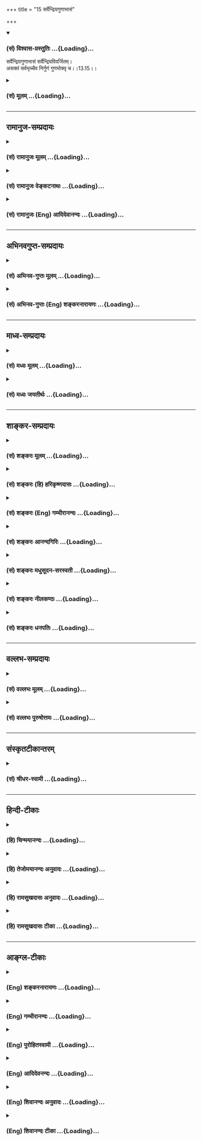 +++
title = "15 सर्वेन्द्रियगुणाभासं"

+++
<div class="js_include" newlevelforh1="3" title="(सं) विश्वास-प्रस्तुतिः" unfilled url="/purANam/mahAbhAratam/06-bhIShma-parva/02-bhagavad-gItA-parva/saMskRtam/vishvAsa-prastutiH/13_xetra-xetrajna-yogaH/15_sarvendriyaguNAbh.md">
<details open><summary><h3>(सं) विश्वास-प्रस्तुतिः ...{Loading}...</h3></summary>

सर्वेन्द्रियगुणाभासं सर्वेन्द्रियविवर्जितम्।  
असक्तं सर्वभृच्चैव निर्गुणं गुणभोक्तृ च।।13.15।।
</details>
</div>
<div class="js_include collapsed" newlevelforh1="3" title="(सं) मूलम्" unfilled url="/purANam/mahAbhAratam/06-bhIShma-parva/02-bhagavad-gItA-parva/saMskRtam/mUlam/13_xetra-xetrajna-yogaH/15_sarvendriyaguNAbh.md">
<details><summary><h3>(सं) मूलम् ...{Loading}...</h3></summary>

सर्वेन्द्रियगुणाभासं सर्वेन्द्रियविवर्जितम्।  
असक्तं सर्वभृच्चैव निर्गुणं गुणभोक्तृ च।।13.15।।
</details>
</div>


_________________
## रामानुज-सम्प्रदायः
<div class="js_include collapsed" newlevelforh1="3" title="(सं) रामानुजः मूलम्" unfilled url="/purANam/mahAbhAratam/06-bhIShma-parva/02-bhagavad-gItA-parva/saMskRtam/rAmAnujaH/mUlam/13_xetra-xetrajna-yogaH/15_sarvendriyaguNAbh.md">
<details><summary><h3>(सं) रामानुजः मूलम् ...{Loading}...</h3></summary>

।।13.15।। पृथिव्यादीनि भूतानि परित्यज्य अशरीरो **बहिः** वर्तते तेषाम्
**अन्तः** च वर्तते। जक्षन् क्रीडन् रममाणः स्त्रीभिर्वा यानैर्वा (छा0 उ₀
8।12।3) इत्यादिश्रुतिसिद्धस्वच्छन्दवृत्तिषु; **अचरं चरम् एव च** --
स्वभावतः अचरं चरं च देहित्वे। **सूक्ष्मत्वात् तद् अविज्ञेयम्;** एवं
सर्वशक्तियुक्तं सर्वज्ञं तद् आत्मतत्त्वम् अस्मिन् क्षेत्रे वर्तमानम् अपि
अतिसूक्ष्मत्वाद् देहात् पृथक्त्वेन संसारिभिः अविज्ञेयम्।**दूरस्थं च
अन्तिके च तत्;** अमानित्वाद्युक्तगुणरहितानां विपरीतगुणानां पुंसां
स्वदेहे वर्तमानम् अपि अतिदूरस्थम्; तथा अमानित्वादिगुणोपेतानां तद् एव
अन्तिके च वर्तते।

</details>
</div>
<div class="js_include collapsed" newlevelforh1="3" title="(सं) रामानुजः वेङ्कटनाथः" unfilled url="/purANam/mahAbhAratam/06-bhIShma-parva/02-bhagavad-gItA-parva/saMskRtam/rAmAnujaH/venkaTanAthaH/13_xetra-xetrajna-yogaH/15_sarvendriyaguNAbh.md">
<details><summary><h3>(सं) रामानुजः वेङ्कटनाथः ...{Loading}...</h3></summary>

  
  
।।13.15।। नन्विन्द्रियाण्येव करणभूतानि; न पुनरिन्द्रियगुणा इत्यत्राह --
इन्द्रियगुणा इन्द्रियवृत्तय इति। स्वयम्प्रकाशस्यात्मस्वरूपस्य
कथमिन्द्रियवृत्तिभिराभासः विषयाभासविवक्षायामपि परिशुद्धस्वरूपप्रसङ्गे
कथमैन्द्रियिकज्ञानोक्तिः -- इत्यत्राह -- इन्द्रियवृत्तिभिरपीति।
स्वरूपमिन्द्रियगुणैराभासत इत्यादिपरोक्तव्युदासायाह -- इन्द्रियगुणैराभासो
यस्येति। योग्यत्वं शुद्धावस्थायामप्यस्तीति भावः।
एतेनसर्वेन्द्रियव्यापारैर्व्यापृतमिव; ज्ञेयम् इतिशङ्करस्योद्ग्रन्थकल्पना
निरस्ता। कदाचिदिन्द्रियवतः कथं सर्वेन्द्रियविवर्जितत्वं इत्यत्राह --
स्वभावत इति। सर्वेन्द्रियनिषेधे तदधीनज्ञानाभावात्परोक्तं
पाषाणकल्पत्वप्रसङ्गं प्रागुक्तेन परिहरति -- विनैवेति। मुक्तस्यापि
जगदाधारत्वाभावात् पर्यायेण सर्वजातीयदेहभृत्त्वाभावाच्च तच्छक्तिरत्रापि
विवक्षिता। स्वतः सङ्गराहित्यं चअसक्तम् इत्युच्यत इत्याहस्वभावतो
देवादीति। सामर्थ्यं परिशुद्धावस्थाभाविना कार्येण दर्शयति -- स एकधेति।
आत्मस्वरूपस्य भिदुरत्वाभावाज्जक्षणादिश्रुतिवशाच्च विग्रहद्वारैव हि
त्रिधा भवनादिकथनमिति भावः। एतेनसर्वभृत्त्वं सर्वाध्यासाधिष्ठानत्वम् इति
वदन् प्रत्युक्तः। निर्गुणम् इत्यत्र न सत्त्वादिगुणसमवायित्वं
प्रतिषिध्यते; तस्याशुद्धावस्थायामपि प्रसङ्गाभावात्;गुणभोक्तृ च
इत्येतत्प्रतिपक्षरूपत्वाभावाच्च अतोऽत्र कर्मोपाधिकस्य प्राकृतगुणभोगस्य
प्रतिक्षेपः क्रियत इति न निर्विशेषवादावकाश इत्यभिप्रायेणाह -- स्वभावतः
सत्त्वादिगुणरहितमिति। स्वभावत इत्यनेन
गुणभोक्तृत्वविरोधपरिहारः। भोगसमर्थमित्यत्रापि पूर्ववदभिप्रायः। औपाधिकं
गुणभोक्तृत्वं; स्वभावतस्तदभावः; तत्सामर्थ्यमात्रं तु नित्यमित्यविरोधः।  
  

</details>
</div>
<div class="js_include collapsed" newlevelforh1="3" title="(सं) रामानुजः (Eng) आदिदेवानन्दः" unfilled url="/purANam/mahAbhAratam/06-bhIShma-parva/02-bhagavad-gItA-parva/saMskRtam/rAmAnujaH/english/AdidevAnandaH/13_xetra-xetrajna-yogaH/15_sarvendriyaguNAbh.md">
<details><summary><h3>(सं) रामानुजः (Eng) आदिदेवानन्दः ...{Loading}...</h3></summary>

13.15 Sarvendriya-gunabhasam i.e., shining by the functions of the
senses - means that which is shedding light on the functions of all the
senses. The 'Gunas' of the senses means the activities of the senses.
The meaning is that the self is capable of knowing the objects with the
functioning of the senses. 'Yet devoid of the senses' i.e., It is
capable by Itself, of knowing everything. Such is the meaning. It is
'detached', namely, It is free, by nature, from attachment to the bodies
of gods etc. 'Yet supporting all,' yet capable of supporting all bodies,
such as of gods etc., as declared in the Sruti. 'It is one, is threefold
৷৷.' (Cha. U., 7.26.2). It is devoid of Gunas, i.e., by nature It is
devoid of Sattva etc., and yet It is the experiencer of the Gunas' - It
has the capability to experience Sattva etc.

</details>
</div>


_________________
## अभिनवगुप्त-सम्प्रदायः
<div class="js_include collapsed" newlevelforh1="3" title="(सं) अभिनव-गुप्तः मूलम्" unfilled url="/purANam/mahAbhAratam/06-bhIShma-parva/02-bhagavad-gItA-parva/saMskRtam/abhinava-guptaH/mUlam/13_xetra-xetrajna-yogaH/15_sarvendriyaguNAbh.md">
<details><summary><h3>(सं) अभिनव-गुप्तः मूलम् ...{Loading}...</h3></summary>

।।13.13 -- 13.18।। एतेन ज्ञानेन यत् ज्ञेयं तदुच्यते -- ज्ञेयमित्यादि
विष्ठितमित्यन्तम्। अनादिमत् परं ब्रह्म इत्यादिभिर्विशेषणैः
ब्रह्मस्वरूपाक्षेपानुग्राहकं,+++(S -- स्वरूपापेक्षानु -- )+++
सर्वप्रवादाभिहितविज्ञानापृथग्भावं कथयति +++(S;;N
सर्वप्रवादान्तराभिहितपृथग्भावकमुच्यते)+++। एतानि च विशेषणानि पूर्वमेव
व्याख्यातानि इति किं निष्फलया,पुनरुक्त्या।

</details>
</div>
<div class="js_include collapsed" newlevelforh1="3" title="(सं) अभिनव-गुप्तः (Eng) शङ्करनारायणः" unfilled url="/purANam/mahAbhAratam/06-bhIShma-parva/02-bhagavad-gItA-parva/saMskRtam/abhinava-guptaH/english/shankaranArAyaNaH/13_xetra-xetrajna-yogaH/15_sarvendriyaguNAbh.md">
<details><summary><h3>(सं) अभिनव-गुप्तः (Eng) शङ्करनारायणः ...{Loading}...</h3></summary>

13.15 See Comment under 13.18

</details>
</div>


_________________
## माध्व-सम्प्रदायः
<div class="js_include collapsed" newlevelforh1="3" title="(सं) मध्वः मूलम्" unfilled url="/purANam/mahAbhAratam/06-bhIShma-parva/02-bhagavad-gItA-parva/saMskRtam/madhvaH/mUlam/13_xetra-xetrajna-yogaH/15_sarvendriyaguNAbh.md">
<details><summary><h3>(सं) मध्वः मूलम् ...{Loading}...</h3></summary>

।।13.15।। सर्वेन्द्रियाणि गुणांश्चाभासयतीति सर्वेन्द्रियगुणाभासम्।
इन्द्रियवर्जितत्वाद्यर्थ उक्तः पुरस्तात्।

</details>
</div>
<div class="js_include collapsed" newlevelforh1="3" title="(सं) मध्वः जयतीर्थः" unfilled url="/purANam/mahAbhAratam/06-bhIShma-parva/02-bhagavad-gItA-parva/saMskRtam/madhvaH/jayatIrthaH/13_xetra-xetrajna-yogaH/15_sarvendriyaguNAbh.md">
<details><summary><h3>(सं) मध्वः जयतीर्थः ...{Loading}...</h3></summary>

।।13.15।। अहं परा शक्तिर्यस्येति व्याख्यानेऽर्थासम्भवं कश्चिदन्यथा प्राह
-- ब्रह्मणः सर्वविशेषप्रतिषेधेनैवात्र तदविजिज्ञापयिषितत्वात्।
शक्तिमत्त्वप्रतिपादनं विरुद्धम् इति। तदसत्; अत्र विशेषवत्त्वस्य
दर्शनादिति भावेनाह -- **सर्वे**ति। गुणांस्तद्विषयानाभासयति प्रत्याययति
प्रत्येतीति वा। भासतेः पचाद्यत्। एवंसर्वतःपाणिपादं तत् \[13।14\]सर्वभृत्
गुणभोक्तृ च इत्यादिकमप्युदाहार्यम्। कथं तर्हि सर्वेन्द्रियविवर्जितं
निर्गुणमचरमित्याद्युक्तमित्यत आह -- **इन्द्रिये**ति। आदिशब्दात्परं
शब्देत्यध्याहार्यम्। पुरस्तात् द्वितीये।

</details>
</div>


_________________
## शाङ्कर-सम्प्रदायः
<div class="js_include collapsed" newlevelforh1="3" title="(सं) शङ्करः मूलम्" unfilled url="/purANam/mahAbhAratam/06-bhIShma-parva/02-bhagavad-gItA-parva/saMskRtam/shankaraH/mUlam/13_xetra-xetrajna-yogaH/15_sarvendriyaguNAbh.md">
<details><summary><h3>(सं) शङ्करः मूलम् ...{Loading}...</h3></summary>

।।13.15।। -- **सर्वेन्द्रियगुणाभासं** सर्वाणि च तानि इन्द्रियाणि
श्रोत्रादीनि बुद्धीन्द्रियकर्मेन्द्रियाख्यानि; अन्तःकरणे च बुद्धिमनसी;
ज्ञेयोपाधित्वस्य तुल्यत्वात्; सर्वेन्द्रियग्रहणेन गृह्यन्ते। अपि च;
अन्तःकरणोपाधिद्वारेणैव श्रोत्रादीनामपि उपाधित्वम् इत्यतः
अन्तःकरणबहिष्करणोपाधिभूतैः सर्वेन्द्रियगुणैः
अध्यवसायसंकल्पश्रवणवचनादिभिः अवभासते इति सर्वेन्द्रियगुणाभासं
सर्वेन्द्रियव्यापारैः व्यापृतमिव तत् ज्ञेयम् इत्यर्थः ध्यायतीव लेलायतीव
(बृह0 उ₀ 4।3।7) इति श्रुतेः। कस्मात् पुनः कारणात् न व्यापृतमेवेति
गृह्यते इत्यतः आह -- सर्वेन्द्रियविवर्जितम्; सर्वकरणरहितमित्यर्थः। अतः न
करणव्यापारैः व्यापृतं तत् ज्ञेयम्। यस्तु अयं मन्त्रः -- अपाणिपादो जवनो
ग्रहीता पश्यत्यचक्षुः स श्रृणोत्यकर्णः (श्वे0 उ₀ 3।19) इत्यादिः; स
सर्वेन्द्रियोपाधिगुणानुगुण्यभजनशक्तिमत् तत् ज्ञेयम् इत्येवं
प्रदर्शनार्थः; न तु साक्षादेव जवनादिक्रियावत्त्वप्रदर्शनार्थः। अन्धो
मणिमविन्दत् (तै0 आ0 1।11) इत्यादिमन्त्रार्थवत् तस्य मन्त्रस्य अर्थः।
यस्मात् सर्वकरणवर्जितं ज्ञेयम्; तस्मात् **असक्तं** सर्वसंश्लेषवर्जितम्।
यद्यपि एवम्; तथापि **सर्वभृच्च एव।** सदास्पदं हि सर्वं सर्वत्र
सद्बुद्ध्यनुगमात्। न हि मृगतृष्णिकादयोऽपि निरास्पदाः भवन्ति। अतः
सर्वभृत् सर्वं बिभर्ति इति। स्यात् इदं च अन्यत् ज्ञेयस्य
सत्त्वाधिगमद्वारम् -- **निर्गुणं** सत्त्वरजस्तमांसि गुणाः तैः वर्जितं
तत् ज्ञेयम्; तथापि **गुणभोक्तृ च** गुणानां सत्त्वरजस्तमसां
शब्दादिद्वारेण सुखदुःखमोहाकारपरिणतानां भोक्तृ च उपलब्धृ च तत् ज्ञेयम्
इत्यर्थः।। किञ्च --,

</details>
</div>
<div class="js_include collapsed" newlevelforh1="3" title="(सं) शङ्करः (हि) हरिकृष्णदासः" unfilled url="/purANam/mahAbhAratam/06-bhIShma-parva/02-bhagavad-gItA-parva/saMskRtam/shankaraH/hindI/harikRShNadAsaH/13_xetra-xetrajna-yogaH/15_sarvendriyaguNAbh.md">
<details><summary><h3>(सं) शङ्करः (हि) हरिकृष्णदासः ...{Loading}...</h3></summary>

।।13.15।। उपाधिरूप हाथ; पैर आदि इन्द्रियोंके अध्यारोपसे किसीको ऐसी शङ्का
न हो कि ज्ञेय उन उपाधियोंवाला है; इस अभिप्रायसे यह श्लोक कहते हैं --, वह
ज्ञेय समस्त इन्द्रियोंके गुणोंसे अवभासित ( प्रतीत ) होनेवाला है। यहाँ
श्रोत्रादि ज्ञानेन्द्रियाँ; वाक् आदि कर्मेन्द्रियाँ तथा मन और बुद्धि ये
दोनों अन्तःकरण -- इन सबका सर्व इन्द्रियोंके नामसे ग्रहण है क्योंकि
अन्तःकरण भी ज्ञेयकी उपाधिके रूपमें अन्य इन्द्रियोंके समान ही है; बल्कि
श्रोत्रादिका भी उपाधित्व अन्तःकरणरूप उपाधिके द्वारा ही है। इसलिये यह
अभिप्राय है कि उपाधिरूप अन्तःकरण और बाह्यकरण; इन सभी इन्द्रियोंके गुण जो
निश्चय; संकल्प; श्रवण और भाषण आदि हैं; उनके द्वारा वह ज्ञेय प्रतिभासित
होता है अर्थात् उन इन्द्रियोंकी क्रियासे वह क्रियावान्सा दिखलायी देता
है। ध्यान करता हुआसा; चेष्टा करता हुआसा इस श्रुतिसे भी यही सिद्ध होता
है। तो फिर उस ज्ञेयको स्वयं क्रिया करनेवाला ही क्यों नहीं मान लिया जाता
इसपर कहते हैं -- वह ज्ञेय समस्त इन्द्रियोंसे रहित है अर्थात् सब करणोंसे
रहित है। इसलिये वह इन्द्रियोंके व्यापारसे ( वास्तवमें ) व्यापारवाला नहीं
होता। यह जो मन्त्र है कि वह ( ईश्वर ) बिना पैर और हाथके चलता और ग्रहण
करता है; बिना चक्षुके देखता और बिना कानोंके सुनता है सो इस अभिप्रायको
दिखानेके लिये है कि वह ज्ञेय समस्त इन्द्रियरूप उपाधियोंके गुणोंकी
अनुरूपता प्राप्त करनेमें समर्थ है; उसे साक्षात् गमनादि क्रियाओँसे युक्त
बतलानेके लिये यह मन्त्र नहीं है। अन्धेने मणि प्राप्त की इत्यादि
मन्त्रोंके अर्थकी भाँति उस मन्त्रका अर्थ है वह ज्ञेय समस्त इन्द्रियोंसे
रहित है; इसलिये संगरहित है अर्थात् सब प्रकारके सम्बन्धोंसे रहित है।
यद्यपि यह बात है तो भी वह ज्ञेय सबको धारण करनेवाला है। सत्बुद्धि सर्वत्र
व्याप्त है; अतः सत् ही,सबका अधिष्ठान है। मृगतृष्णिकादि मिथ्या पदार्थ भी
बिना अधिष्ठानके नहीं होते; इसलिये वह ज्ञेय सबका धारण करनेवाला है। उस
ज्ञेयकी सत्ताको बतलानेवाला यह दूसरा साधन भी है। वह ज्ञेय निर्गुण यानी
सत्त्व; रज और तम इन तीनों गुणोंसे अतीत है तो भी गुणोंका भोक्ता है
अर्थात् वह ज्ञेय सुखदुःख और मोहके रूपमें परिणत हुए तीनों गुणोंका
शब्दादिद्वारा भोग करनेवाला -- उन्हें उपलब्ध करनेवाला है।

</details>
</div>
<div class="js_include collapsed" newlevelforh1="3" title="(सं) शङ्करः (Eng) गम्भीरानन्दः" unfilled url="/purANam/mahAbhAratam/06-bhIShma-parva/02-bhagavad-gItA-parva/saMskRtam/shankaraH/english/gambhIrAnandaH/13_xetra-xetrajna-yogaH/15_sarvendriyaguNAbh.md">
<details><summary><h3>(सं) शङ्करः (Eng) गम्भीरानन्दः ...{Loading}...</h3></summary>

13.15 Sarvendriya-guna-abhasam, shining through the functions of all the
organs: By the use of the words all the organs are understood ears etc.,
known as the sense-organs and motor-organs, as also the internal
organs-the intellect and the mind, for they are eally the limiting
adjuncts of the Knowable. Besides, the organs of hearing etc. become the
limiting adjuncts from the very fact of the internal organ becoming so.
Hence, the Knowable gets expressed through determination, thinking,
hearing, speaking, etc. that are the functions of all the organs,
internal and external, which are the limiting adjuncts. In this way, It
is manifest through the functions of all the organs. The idea is that,
that Knowable appears to be as though active owing to the functions of
all the organs, as it is said in the Upanisadic text, 'It thinks, as it
were, and shakes, as it were' (Br. 4.3.7). For that reason, again, is It
not perceived as being actually active; In answer the Lord says: It is
sarva-indriya-varitam, devoid of all the organs, i.e. bereft of all the
instruments of action. Hence the Knowable is not active through the
functioning of the instruments of action. As for the Upanisadic verse,
'Without hands and feet He moves swiftly and grasps; without eyes He
sees, without ears He hears' (Sv. 3.19), etc.-that is meant for showing
that that Knowable has the power of adapting Itself to the functions of
all the organs which are Its limiting adjuncts; but it is not meant to
show that It really has such activity as moving fast etc. The meaning of
that verse is like that of the Vedic text, 'The blind one discoverd a
gem' (Tai, Ar. 1.11). \[This is an artha-veda (see note on p.530), which
is not to be taken literally but interpreted in accordance with the
context.\] Since the Knowable is devoid of all the instruments of
actions, therefore It is asaktam, unattached, devoid of all
associations. Although It is of this kind, yet it is ca eva, also
verily; the sarva-bhrt, supporter of all. Indeed, everything has
existence as its basis, because the idea of 'existence' is present
everywhere. Verily, even mirage etc. do not occur without some basis.
Therefore, It is sarva-bhrt, the supporter of all-It upholds everything.
There can be this other organs as well for the realization of the
existence of the Knowable: Nirgunam, without ality-the alities are
sattva, rajas and tamas; that Knowable is free from them; and yet It is
the guna-bhoktr, perceiver of alities; i.e., that Knowable is the
enjoyer and experiencer of the alities, sattva, rajas and tamas, which,
assuming the forms of sound etc., transform them-selves into happiness,
sorrow, delusion, etc. Further,

</details>
</div>
<div class="js_include collapsed" newlevelforh1="3" title="(सं) शङ्करः आनन्दगिरिः" unfilled url="/purANam/mahAbhAratam/06-bhIShma-parva/02-bhagavad-gItA-parva/saMskRtam/shankaraH/AnandagiriH/13_xetra-xetrajna-yogaH/15_sarvendriyaguNAbh.md">
<details><summary><h3>(सं) शङ्करः आनन्दगिरिः ...{Loading}...</h3></summary>

।।13.15।। इतोऽपि ज्ञेयं ब्रह्मास्तीत्याह -- **किञ्चेति।** बहिरिति
व्याख्येयमादाय व्याचष्टे -- **त्वगिति।** भूतेभ्यो
बहिर्बाह्यविषयाद्यात्मकमित्यर्थः। कथमनात्मन एवात्मत्वं कल्पनयेत्याह --
**आत्मत्वेनेति।** अन्तःशब्दार्थमाह -- **तथेति।** भूतानां
चराचराणामन्तर्मध्ये प्रत्यग्भूतमित्यर्थः। द्वितीयं पादमवतार्य व्याचष्टे
-- **बहिरित्यादिना।** यन्मध्ये भूतात्मकं नानाविधदेहात्मना भासमानं तदपि
ज्ञेयान्तर्भूतं तत्त्वं सदित्यर्थः। कथं चराचरात्मनो भूतजातस्य ज्ञेयत्वं
तत्राह -- **यथेति।** अधिष्ठाने रज्ज्वां
कल्पितसर्पादेरन्तर्भाववद्देहाभासस्यापि ज्ञेयान्तर्भावान्नासत्त्वं मध्ये
ज्ञेयस्य शङ्कितव्यमित्यर्थः। सर्वात्मकं चेज्ज्ञेयं सर्वैरिदमिति किमिति न
गृह्येतेति शङ्कते -- **यदीति।** इदमिति ग्राह्यत्वयोग्यत्वाभावान्नेत्याह
-- **उच्यत इति।** सर्ववस्त्वात्मना भासते तदयोग्यत्वं कथमित्याशङ्क्याह --
**सत्यमिति।** सूक्ष्मत्वेऽपि किं स्यादित्याशङ्क्याह -- **अत इति।**
सूक्ष्मत्वमतीन्द्रियत्वम् तस्याविज्ञेयत्वे
कुतस्तज्ज्ञानान्मुक्तिस्तत्राह -- **अविदुषामिति।** विशेषणफलमाह --
**विदुषां त्विति।** तेषामात्मत्वेन ज्ञातं चेत्कथं
दूरस्थत्वमित्याशङ्क्याह -- **अविज्ञाततयेति।** कथं तर्हि तस्य
प्रत्यक्त्वं तत्राह -- **अन्तिके चेति।**
विद्वदविद्वद्भेदापेक्षयादूरात्सुदूरे तदिहान्तिके च इति
श्रुतिस्तदर्थोऽत्र प्रसङ्गादनूदित इत्यर्थः।

</details>
</div>
<div class="js_include collapsed" newlevelforh1="3" title="(सं) शङ्करः मधुसूदन-सरस्वती" unfilled url="/purANam/mahAbhAratam/06-bhIShma-parva/02-bhagavad-gItA-parva/saMskRtam/shankaraH/madhusUdana-sarasvatI/13_xetra-xetrajna-yogaH/15_sarvendriyaguNAbh.md">
<details><summary><h3>(सं) शङ्करः मधुसूदन-सरस्वती ...{Loading}...</h3></summary>

।।13.15।। अध्यारोपापवादाभ्यां निष्प्रपञ्चं प्रपञ्च्यते इति न्यायमनुसृत्य
सर्वप्रपञ्चाध्यारोपेणानादिमत्परं ब्रह्मेति व्याख्यातम्। अधुना तदपवादेन न
सत्तन्नासदुच्यत इति व्याख्यातुमारभते निरुपाधिस्वरूपज्ञानाय --
सर्वेन्द्रियेति। परमार्थतः सर्वेन्द्रियविवर्जितं तन्मायया
सर्वेन्द्रियगुणाभासं सर्वेषां बहिःकरणानां श्रोत्रादीनामन्तःकरणयोश्च
बुद्धिमनसोर्गुणैरध्यवसायसंकल्पश्रवणवचनादिभिस्तत्तद्विषयरूपतयाऽवभासत इव
सर्वेन्द्रियव्यापारैर्व्यापृतमिव तज्ज्ञेयं ब्रह्मध्यायतीव लेलायतीव इति
श्रुतेः। अत्र ध्यानं बुद्धीन्द्रियव्यापारोपलक्षणम्। लेलायनं चलनं
कर्मेन्द्रियव्यापारोपलक्षणार्थम्। तथा परमार्थतोऽसक्तं सर्वसंबन्धशून्यमेव
मायया; सर्वभृच्च सदात्मना सर्वं कल्पितं धारयति पोषयतीति च सर्वभृत्
निरधिष्ठानभ्रमायोगात्। तथा परमार्थतो निर्गुणं,सत्त्वरजस्तमोगुणरहितमेव
गुणभोक्तृ च गुणानां सत्त्वरजस्तमसां शब्दादिद्वारा सुखदुःखमोहाकारेण
परिणतानां भोक्तृ उपलब्धं च तज्ज्ञेयं ब्रह्मेत्यर्थः।

</details>
</div>
<div class="js_include collapsed" newlevelforh1="3" title="(सं) शङ्करः नीलकण्ठः" unfilled url="/purANam/mahAbhAratam/06-bhIShma-parva/02-bhagavad-gItA-parva/saMskRtam/shankaraH/nIlakaNThaH/13_xetra-xetrajna-yogaH/15_sarvendriyaguNAbh.md">
<details><summary><h3>(सं) शङ्करः नीलकण्ठः ...{Loading}...</h3></summary>

।।13.15।। ननु यूपाहवनीयादिवदलौकिकमपि ब्रह्म कार्यकारणप्रपञ्चविशिष्टं
चित्रमेव सर्वतःपाणिपादं तदित्यादिना शास्त्रेण कार्यशेषतया समर्थ्यते। न च
वाच्यं उपासनापरं शास्त्रं न ब्रह्मणो वैचित्र्यं प्रतिपादयितुमीष्टे इति।
देवताधिकरणन्यायेन
देवताविग्रहादिवत्तद्वैचित्र्यस्याप्यवान्तरतात्पर्यविषयतयासिद्धेः। न च
देवताविग्रहादेर्व्यावहारिकमेव सत्त्वं न पारमार्थिकं ब्रह्मज्ञानेन तस्य
बाधादिति वाच्यम्। सत्ताद्वैविध्यस्याप्रसिद्धेः।
तस्मात्सर्वतःपाणिपादत्वादिकं ब्रह्मणो वास्तवमेवेति
नापवादमर्हतीत्याशङ्क्याह -- **सर्वेन्द्रियेति।** सर्वाणि आन्तराणि
बाह्यानि च इन्द्रियाणि मनोबुद्ध्यहंकारचित्ताख्यानि श्रोत्रादीनि चेति
ग्राहकमात्रसंगृहीतम्। गुणाश्च विषयाः तेन ग्राह्यमात्रं गृह्यते।
समस्तग्राह्यग्राहकवदाभासते न तु ग्राह्यग्राहकस्वरूपं विचित्रम्। यथा
जलसूर्योऽधस्थ इव कम्पत इवाभासते न तु वस्तुतोऽधस्थः कम्पते वा तद्वत्
आत्मनो ग्राह्यग्राहकाकारत्वं मिथ्येत्यर्थः। कुत एतत्। यतः
सर्वेन्द्रियविवर्जितं इन्द्रियेति गुणानामप्युपलक्षणम्। नहि ब्रह्मणि
किञ्चित् ग्राह्यं रूपादि ग्राहकं वा मन आदि
वर्तते। अशब्दमस्पर्शमरूपमव्ययंअप्राणो ह्यमनाः
शुभ्रःयत्तदद्रेश्यमग्राह्यमचक्षुःश्रोत्रं तदपाणिपादम् इत्यादिशास्त्रात्।
तस्मान्न प्रपञ्चविशिष्टं विचित्रं ब्रह्म। कथं तर्हि सर्वं ब्रह्मेति
शास्त्रमित्याशङ्क्याह -- **असक्तं सर्वभृच्चैवेति।** अत्र सर्वभृदिति
सर्वाधारत्वोक्त्या,सर्वस्मात्पृथग्भूतमित्युक्तम्। सर्वस्य ब्रह्मणा
सहाधाराधेयभावोऽपि किं घटरूपयोरिव समवायसंबन्धेन; कुण्डबदरयोरिव
संयोगसंबन्धेन वेत्याशङ्क्य संबन्धं विनैव सर्वभृत्त्वं ब्रह्मणा इत्याह --
**असक्तमिति।** ननु व्याहतमेतत् असक्तमिति सर्वभृदिति चेति। नैष दोषः।
नह्यूषरभूमिर्मरीचिकोदकेन संसक्ता अथ च तदाधारभूतापि भवति
तद्वदेतद्भविष्यति। नन्वेवं प्रपञ्चस्य मिथ्यात्वमापततीति। तथा च
कर्मोपास्तिविधय उपरुध्येरन्। न। ब्रह्मात्मैकत्वज्ञानेन यावद्द्वैतं न
बाध्यते तावत्कि्रयाकारकादिसर्वव्यवहारस्य सत्यत्वोपगमात्प्राणा वै सत्यं
तेषामेष सत्यम् इति श्रुत्यापि प्राणोपलक्षितस्य कृत्स्नस्य प्रपञ्चस्य
व्यावहारिकं सत्यत्वमुक्त्वा ततोऽप्यधिकं परमार्थसत्यं ब्रह्म दर्शितम्।
सत्यत्वं चाबाध्यत्वं तत्किंचित्कालं प्राणानामस्ति ब्रह्मणस्तु
सार्वत्रिकमिति यथा भूपतीनां भूपतिरित्युक्ते ऐश्वर्याल्पत्वभूयस्त्वकृतो
भेदः स्पष्ट एवमिहापि द्रष्टव्यम्। तस्माद्ब्रह्मणः सविशेषत्वं
निष्कलात्मबोधात्प्रागेव नतूर्ध्वमित्यवश्यं तत्त्वज्ञानेन बाधितुं
शक्यमित्यनुपाधिकं ब्रह्म न केनचित्कार्यशेषतां नेतुं शक्यम्। तदधिगमे
क्रियाकारकादिद्वैतोपमर्दादुपास्योपासकोपासनाभेदस्य बाधितत्वात्।
तस्माद्युक्तमुक्तमुपाधिकृतं रूपं मिथ्येति। किं च निर्गुणं गुणभोक्तृ च।
ग्राह्यग्राहकसंबन्धशून्यमपि ग्राहकेषु बुद्ध्यादिषु
ग्राह्यसंबन्धात्सुखाद्याकारेण परिणतेषु सत्सु केवलं तत्प्रकाशकत्वमात्रेण
गुणभोक्तृत्वमप्यस्य चिदाभासरूपस्योपपद्यते। यथा प्रतिबिम्बरूपे
रवावुपाधिकृतं चलनादिकम्। तथा च श्रुतिःध्यायतीव लेलायतीवेति। बुद्धौ
ध्यायन्त्यां तत्र प्रविष्टश्चिदाभासो ध्यायतीव विषयान्। बुद्धौ
लेलायन्त्यां विषयप्रदेशं गच्छन्त्यां सोऽपि लेलायतीव न तु स्वतो ध्यायति
लेलायति वेति प्रतिपादयति। एतेनअपाणिपादो जवनो ग्रहीता पश्यत्यचक्षुः स
शृणोत्यकर्णः इत्यपि ब्रह्मण उपाधिगुणानुगुण्यभजनशक्तिमत्त्वेनैव
व्याख्येयम्। अयमपादोऽपि पादे जववति जववान् भवतीति। अन्धो
मणिमविन्ददित्यादिकं वचनजातं चात्रानुसंधेयम्। तस्माद्युक्तमुक्तं निर्गुणं
गुणभोक्तृ चेति। भाष्ये तु निर्गुणं सत्त्वादिगुणरहितमपि तेषां गुणानां
सुखदुःखमोहात्मकत्वेन परिणतानां भोक्तृ च उपलब्धृ चेति व्याख्यातम्।

</details>
</div>
<div class="js_include collapsed" newlevelforh1="3" title="(सं) शङ्करः धनपतिः" unfilled url="/purANam/mahAbhAratam/06-bhIShma-parva/02-bhagavad-gItA-parva/saMskRtam/shankaraH/dhanapatiH/13_xetra-xetrajna-yogaH/15_sarvendriyaguNAbh.md">
<details><summary><h3>(सं) शङ्करः धनपतिः ...{Loading}...</h3></summary>

।।13.15।। अपाधिभूतपाण्यादीन्द्रियाध्यारोपणं विना ज्ञयस्य साक्षादेव
तद्वत्ताभ्रमनिरासायाह -- सर्वेति। सर्वाणि च तानीन्द्रियाणि
श्रोत्रवागादीनि बुद्धीन्द्रियकर्मेन्द्रियाणि ज्ञेयोपाधित्वस्य
तुल्यत्वात् अन्तःकरणोपाधिद्वारेणैव श्रोत्रादीनामप्युपाधित्वाच्च
सर्वेन्द्रिग्रहणेनान्तःकरणे बुद्धिमनसी अपि गृह्येते।
तताजान्तःकरणबहिःकरणव्यापार उपलक्ष्यते इति श्रुत्यर्थः। व्यापृतमेव
ब्रह्मेति भ्रमनिराकरणायाह। सर्वेन्द्रियविवर्जितं विशेषेण कालत्रयेऽपि
सर्वकरणरहितमतो न करणव्यापारैः वस्तुतो व्यापृतं तज्ज्ञेयमित्यर्थः।
ननुअपाणिपादो जवनो ग्रहीता पश्यत्यचक्षुः स शृणोत्यकर्णः। स वेत्ति वेद्यं
नच तस्यास्ति वेत्ता तमाहुरग्र्यं पुरुषं महान्तरम् इत्यादिमन्त्रेण
साक्षादेव ज्ञेयस्य वेगवद्विहरणादिक्रियावत्ताप्रतीत्या कुचोऽस्य
करणव्यापारैः व्यापृतत्वमेव न व्याख्यायत इतिचेत्।
ध्यायतीवेतिश्रुत्यनुसारेण मन्त्रस्यापि
सर्वेन्द्रियोपाधिगुणानुगुण्यभजनशक्तिमत् ज्ञेयमत्येव
प्रदर्शनार्थत्वेनान्धो मणिमविन्ददित्यादिमन्त्रार्थवादवदस्यार्थवादस्य
श्रुतेः साक्षादेव चवादिक्रियावत्त्वरुपेऽर्थे तात्पर्याभावेन प्रकृतेः
प्रतिकूलताया अभावात्। सर्वकरणविवर्जितत्वादक्तं
सर्वसङ्गविनिर्मुक्तंअसङ्गो हीति श्रुतेः। वस्तुतः सर्वसङ्गविवर्जितमपि
सर्वाधिष्टानमित्याह। सर्वभृच्चैव स्वसत्तामात्रेणाधिष्ठानतया सर्वं
पुष्णातीत्यर्थः। तथाचायं प्रयोगः। विमतं सत्यध्यस्तं प्रत्येकं
तदनुविद्धधीबोध्यत्वात् प्रत्येकं चन्द्रानुविद्धधीबोध्यचन्द्रभेदवदिति।
तथाच सर्वस्यापि व्यावहारिकप्रातिभासिकपदार्थजातस्य निरास्पदत्वाभावात्
विचार्यमाणँ तस्य सदास्पदत्वात् सर्वभृज्ज्ञेयमित्यर्थः।
सर्वाधिष्ठानत्वेऽपि वस्तुतस्तस्य निर्गुणत्वमाह। निर्गुणं गुणऐः
सत्त्वरजस्तमोभिः शून्यं तज्ज्ञेयम्। यद्यप्येवं तथापि मायाय गुणभोक्तृ च।
गुणानां सत्त्वादीनां शब्दारिद्वारेण सुखदुःखमोहाकारेण परिणतानां भोक्तृ
उपलब्धृ ज्ञेयं ब्रह्मेत्यन्वयः।

</details>
</div>


_________________
## वल्लभ-सम्प्रदायः
<div class="js_include collapsed" newlevelforh1="3" title="(सं) वल्लभः मूलम्" unfilled url="/purANam/mahAbhAratam/06-bhIShma-parva/02-bhagavad-gItA-parva/saMskRtam/vallabhaH/mUlam/13_xetra-xetrajna-yogaH/15_sarvendriyaguNAbh.md">
<details><summary><h3>(सं) वल्लभः मूलम् ...{Loading}...</h3></summary>

।।13.15।। सर्वत्र परिच्छेदस्य प्रयोजनं तूपपादितमेवअनन्तं
\[11।47\]अव्यक्तं \[13।6\] इत्यत्र। एतेन
सर्वतश्चक्षुरादिकार्यकृत्त्वमुक्तं अपाणिपादो जवनो ग्रहीता पश्यत्यचक्षुः
स शृणोत्यकर्णः \[श्वे.3।19ना.प.उ.9।14\] विश्वतश्चक्षुरुत विश्वतोमुखः
\[ऋक्सं.4।7।27।1म.ना.2।2श्वे.उ.3।3\] इति
प्राकृतनिषेधपूर्वकमप्राकृतश्रवणात्। विरुद्धर्माश्रयत्वमाह --
सर्वेन्द्रियगुणाभासमिति।

</details>
</div>
<div class="js_include collapsed" newlevelforh1="3" title="(सं) वल्लभः पुरुषोत्तमः" unfilled url="/purANam/mahAbhAratam/06-bhIShma-parva/02-bhagavad-gItA-parva/saMskRtam/vallabhaH/puruShottamaH/13_xetra-xetrajna-yogaH/15_sarvendriyaguNAbh.md">
<details><summary><h3>(सं) वल्लभः पुरुषोत्तमः ...{Loading}...</h3></summary>

  
  
।।13.15।। किञ्च -- सर्वेन्द्रियगुणाभासमिति। सर्वेषामिन्द्रियाणां
चक्षुरादीनां गुणेषु रूपादिषु भासमानम्। अनेन यत्र सौन्दर्यादिकं
यत्किञ्चिदपि तद्भगवत्सम्बन्धादेवेति ज्ञापितम्। तर्हि
लौकिकेन्द्रियादियुक्तं भविष्यति इत्यत आह -- सर्वेन्द्रियैर्विवर्जितं;
रहितमित्यर्थः। अनेनेन्द्रियाणां पूर्वोक्तानामलौकिकत्वं ज्ञापितम्। एतदेव
विवेचयति -- असक्तमित्यादिना। असक्तं सर्वत्राऽऽसक्तिरहितं तेन सङ्गाभावः
सूचितः। च पुनस्तादृशमेव,सर्वभृत् सर्वाधारभूतम्। सर्वधारणेन
सगुणत्वमाशङ्क्याऽऽह -- निर्गुणं
सत्त्वा**दिगुण**रहितम्৷৷৷৷৷৷৷৷৷৷৷৷৷৷৷৷৷৷৷৷৷৷৷৷৷৷.। एवं
गुणवैयर्थ्यमाशङ्क्याह -- गुणभोक्तृ च गुणेषु स्थित्वा तद्भोगं
करोतीत्यर्थः। चकारेण तत्पालकमपीति ज्ञापितम्।  
  

</details>
</div>


_________________
## संस्कृतटीकान्तरम्
<div class="js_include collapsed" newlevelforh1="3" title="(सं) श्रीधर-स्वामी" unfilled url="/purANam/mahAbhAratam/06-bhIShma-parva/02-bhagavad-gItA-parva/saMskRtam/shrIdhara-svAmI/13_xetra-xetrajna-yogaH/15_sarvendriyaguNAbh.md">
<details><summary><h3>(सं) श्रीधर-स्वामी ...{Loading}...</h3></summary>

।।13.15।। किंच **-- सर्वेन्द्रियेति।** सर्वेषां चक्षुरादीनामिन्द्रियाणां
गुणेषु रूपाद्याकारासु वृत्तिषु तत्तदाकारेण भासत इति तथा।
सर्वाणीन्द्रियाणि गुणांश्च तत्तद्विषयानाभासयतीति वा।
सर्वेन्द्रियैर्विवर्जितं च; तथाच श्रुतिःअपाणिपादो जवनोऽग्रहीता
पश्यत्यचक्षुः स शृणोत्यकर्णःइत्यादि। असक्तं सङ्गशून्यम्। तथापि सर्वं
बिभर्तीति सर्वभृत्सर्वस्याधारभूतम्। तदेव निर्गुणं सत्त्वादिगुणरहितम्।
गुणभोक्तृ गुणानां सत्त्वादीनां भोक्तृ च पालकम्।

</details>
</div>


_________________
## हिन्दी-टीकाः
<div class="js_include collapsed" newlevelforh1="3" title="(हि) चिन्मयानन्दः" unfilled url="/purANam/mahAbhAratam/06-bhIShma-parva/02-bhagavad-gItA-parva/hindI/chinmayAnandaH/13_xetra-xetrajna-yogaH/15_sarvendriyaguNAbh.md">
<details><summary><h3>(हि) चिन्मयानन्दः ...{Loading}...</h3></summary>

।।13.15।। अनिर्देश्य परम ब्रह्म का आत्मरूप से निर्देश करने की एक विधि यह
है कि उसे विरोधाभास की भाषा में इंगित करे। एक वाक्य को सुनकर जब बुद्धि
उसके विषय में कोई धारणा बना लेती है; तब दूसरा वाक्य उस धारणा का खण्डन कर
देता है। इस प्रकार स्वाभाविक है कि वह बुद्धि कल्पना शून्य होकर अपने
निर्विकल्प स्वरूप के अनुभव में स्थित हो जाती है। यह विरोधाभास की भाषा
आध्यात्मिक ग्रन्थों की विशेषता है। परन्तु शास्त्रों का सतही अध्ययन करने
वाले लोग; शास्त्रोपदेश की विधि के मर्म को न समझ कर; अपने अविश्वास या
नास्तिकता को न्यायोचित सिद्ध करने के लिए इस प्रकार के श्लोक उद्धृत करते
हैं। यह श्लोक उपनिषद् से लिया गया है। आत्मचैतन्य के सम्बन्ध से ही समस्त
इन्द्रियाँ अपनाअपना व्यापार करती हैं। परन्तु ऐसा प्रतीत होता है कि उनसे
अवच्छिन्न आत्मा ही कार्य करता है तथा वह इन इन्द्रियों से युक्त है।
किन्तु विश्लेषण करने पर ज्ञात होता है कि इन्द्रियाँ भौतिक पदार्थ हैं और
नाशवान भी हैं; जबकि उनमें व्यक्त होकर उन्हें चेतनता प्रदान करने वाला
आत्मा सनातन और अविकारी है। संक्षेप में; उपाधियों की दृष्टि से आत्मा उनका
धारक प्रतीत होता है; किन्तु स्वस्वरूप से वह सर्वेन्द्रिय विवर्जित
है। विद्युत् शक्ति न तो बल्ब का प्रकाश है और न हीटर की उष्णता तथापि इन
उपकरणों में व्यक्त होकर विद्युत् ही प्रकाश और उष्णता के रूप में प्रतीत
होती है। वह असक्त किन्तु सबको धारण करने वाला है ब्रह्म को अनासक्त धारक के
रूप में समझ पाना प्रारम्भिक विद्यार्थियों के लिए सरल नहीं है। तथापि अपने
देश के महान् आचार्यों द्वारा इसे दृष्टान्तों और उपमाओं के द्वारा समझाने
का प्रयत्न किया गया है। कोई भी तरंग सम्पूर्ण समुद्र नहीं है समस्त तरंगे
सम्मिलित रूप में भी समुद्र नहीं है। हम यह नहीं कह सकते हैं कि समुद्र उन
तरंगों में आसक्त है; क्योंकि वह तो उन सबका स्वरूप ही है। असक्त होते हुए
भी उन सबको धारण करने वाला समुद्र के अतिरिक्त और कोई नहीं होता। कपास सभी
वस्त्रों में है; किन्तु वस्त्र कपास नहीं है। तथापि; कपास ही वस्त्र को
धारण करने वाला होता है। इसी प्रकार; विविधता की यह सृष्टि चैतन्य ब्रह्म
नहीं है; परन्तु ब्रह्म ही सर्वभृत है। वह निर्गुण; किन्तु गुणों का भोक्ता
है मनुष्य का मन सदैव सत्त्व; रज और तम इन तीन गुणों के प्रभाव में कार्य
करता है। इन तीनों गुणों के प्रभावों को आत्मा सदा प्रकाशित करता रहता है।
प्रकाशक प्रकाश्य के धर्मों से मुक्त होने के कारण आत्मा गुणरहित है।
किन्तु एक चेतन मन ही इन गुणों का अनुभव कर सकता है; इसलिए यहाँ कहा गया है
कि आत्मा स्वयं निर्गुण होते हुए भी मन की उपाधियों के द्वारा गुणों का
भोक्ता भी है। इस प्रकार इस श्लोक में आत्मा का सोपाधिक (उपाधि सहित) और
निरुपाधिक (उपाधि रहित) इन दोनों दृष्टिकोणों से निर्देश किया गया है। इतना
ही नहीं; वरन् एक व्यष्टि उपाधि में व्यक्त आत्मा ही सर्वत्र समस्त
प्राणियों में स्थित है

</details>
</div>
<div class="js_include collapsed" newlevelforh1="3" title="(हि) तेजोमयानन्दः अनुवादः" unfilled url="/purANam/mahAbhAratam/06-bhIShma-parva/02-bhagavad-gItA-parva/hindI/tejomayAnandaH/anuvAdaH/13_xetra-xetrajna-yogaH/15_sarvendriyaguNAbh.md">
<details><summary><h3>(हि) तेजोमयानन्दः अनुवादः ...{Loading}...</h3></summary>

।।13.15।। वह समस्त इन्द्रियों के गुणो (कार्यों) के द्वारा प्रकाशित होने
वाला, परन्तु (वस्तुत:) समस्त इन्द्रियों से रहित है; आसक्ति रहित तथा गुण
रहित होते हुए भी सबको धारणपोषण करने वाला और गुणों का भोक्ता है।।

</details>
</div>
<div class="js_include collapsed" newlevelforh1="3" title="(हि) रामसुखदासः अनुवादः" unfilled url="/purANam/mahAbhAratam/06-bhIShma-parva/02-bhagavad-gItA-parva/hindI/rAmasukhadAsaH/anuvAdaH/13_xetra-xetrajna-yogaH/15_sarvendriyaguNAbh.md">
<details><summary><h3>(हि) रामसुखदासः अनुवादः ...{Loading}...</h3></summary>

।।13.15।। वे (परमात्मा) सम्पूर्ण इन्द्रियोंसे रहित हैं और सम्पूर्ण
इन्द्रियोंके विषयोंको प्रकाशित करनेवाले हैं; आसक्तिरहित हैं और सम्पूर्ण
संसारका भरण-पोषण करनेवाले हैं; तथा गुणोंसे रहित हैं और सम्पूर्ण गुणोंके
भोक्ता हैं।

</details>
</div>
<div class="js_include collapsed" newlevelforh1="3" title="(हि) रामसुखदासः टीका" unfilled url="/purANam/mahAbhAratam/06-bhIShma-parva/02-bhagavad-gItA-parva/hindI/rAmasukhadAsaH/TIkA/13_xetra-xetrajna-yogaH/15_sarvendriyaguNAbh.md">
<details><summary><h3>(हि) रामसुखदासः टीका ...{Loading}...</h3></summary>

।।13.15।।***व्याख्या --***  **सर्वेन्द्रियगुणाभासं
सर्वेन्द्रियविवर्जितम् --** पहले परमात्मा हैं; फिर परमात्माकी शक्ति
प्रकृति है। प्रकृतिका कार्य महत्तत्त्व; महत्तत्त्वका कार्य अहंकार;
अहंकारका कार्य पञ्चमहाभूत; पञ्चमहाभूतोंका कार्य मन एवं दस इन्द्रियाँ और
दस इन्द्रियोंका कार्य पाँच विषय -- ये सभी प्रकृतिके कार्य हैं। परमात्मा
प्रकृति और उसके कार्यसे अतीत हैं। वे चाहे सगुण हों या निर्गुण; साकार हों
या निराकार; सदा प्रकृतिसे अतीत ही रहते हैं। वे अवतार लेते हैं; तो भी
प्रकृतिसे अतीत ही रहते हैं। अवतारके समय वे प्रकृतिको अपने वशमें करके
प्रकट होते हैं। जो अपनेको गुणोंमें लिप्त; गुणोंसे बँधा हुआ मानकर
जन्मतामरता था; वह बद्ध जीव भी जब परमात्माको प्राप्त होनेपर गुणातीत
(गुणोंसे रहित) कहा जाता है; तो फिर परमात्मा गुणोंमें बद्ध कैसे हो सकते
हैं वे तो सदा ही गुणोंसे अतीत (रहित) हैं। अतः वे प्राकृत इन्द्रियोंसे
रहित हैं अर्थात् संसारी जीवोंकी तरह हाथ; पैर; नेत्र; सिर; मुख; कान आदि
इन्द्रियोंसे युक्त नहीं हैं किन्तु उनउन इन्द्रियोंके विषयोंको ग्रहण
करनेमें सर्वथा समर्थ है **(टिप्पणी प₀ 689)**। जैसे -- वे कानोंसे रहित
होनेपर भी भक्तोंकी पुकार सुन लेते हैं; त्वचासे रहित होनेपर भी भक्तोंका
आलिङ्गन करते हैं; नेत्रोंसे रहित होनेपर भी प्राणिमात्रको निरन्तर देखते
रहते हैं; रसनासे रहित होनेपर भी भक्तोंके द्वारा लगाये हुए भोगका आस्वादन
करते हैं; आदिआदि। इस तरह ज्ञानेन्द्रियोंसे रहित होनेपर भी परमात्मा शब्द;
स्पर्श आदि विषयोंको ग्रहण करते हैं। ऐसे ही वे वाणीसे रहित होनेपर भी अपने
प्यारे भक्तोंसे बातें करते हैं; चरणोंसे रहित होनेपर भी भक्तके पुकारनेपर
दौड़कर चले आते हैं; हाथोंसे रहित होनेपर भी भक्तके दिये हुए उपहारको ग्रहण
करते हैं; आदिआदि। इस तरह कर्मेन्द्रियोंसे रहित होनेपर भी परमात्मा
कर्मेन्द्रियोंका सब कार्य करते हैं। यही इन्द्रियोंसे रहित होनेपर भी
भगवान्का इन्द्रियोंके विषयोंको प्रकाशित करना है।**असक्तं सर्वभृच्चैव
--** भगवान्का सभी प्राणियोंमें अपनापन; प्रेम है; पर किसी भी प्राणीमें
आसक्ति नहीं है। आसक्ति न होनेपर भी वे ब्रह्मासे चींटीपर्यन्त सम्पूर्ण
प्राणियोंका पालनपोषण करते हैं। जैसे मातापिता अपने बालकका पालनपोषण करते
हैं; उससे कई गुना अधिक पालनपोषण भगवान् प्राणियोंका करते हैं। कौन प्राणी
कहाँ है और किस प्राणीको कब किसी वस्तु आदिकी जरूरत पड़ती है; इसको पूरी
तरह जानते हुए भगवान् उस वस्तुको आवश्यकतानुसार यथोचित रीतिसे पहुँचा देते
हैं। प्राणी पृथ्वीपर हो; समुद्रमें हो; आकाशमें हो अथवा स्वर्गमें हो
अर्थात् त्रिलोकीमें कहीं भी कोई छोटासेछोटा अथवा बड़ासेबड़ा प्राणी हो;
उसका पालनपोषण भगवान् करते हैं। प्राणिमात्रके सुहृद् होनेसे वे
अनुकूलप्रतिकूल परिस्थितियोंके द्वारा पापपुण्योंका नाश करके प्राणिमात्रको
शुद्ध; पवित्र करते रहते हैं।**निर्गुणं गुणभोक्तृ च --** वे परमात्मा
सम्पूर्ण गुणोंसे रहित होनेपर भी सम्पूर्ण गुणोंके भोक्त हैं। तात्पर्य है
कि जैसे मातापिता बालककी मात्र क्रियाओंको देखकर प्रसन्न होते हैं; ऐसे ही
परमात्मा भक्तके द्वारा की हुई मात्र क्रियाओंको देखकर प्रसन्न होते हैं;
अर्थात् भक्तलोग जो भी क्रियाएँ करते हैं; उन सब क्रियाओंके भोक्ता भगवान्
ही बनते हैं।

</details>
</div>


_________________
## आङ्ग्ल-टीकाः
<div class="js_include collapsed" newlevelforh1="3" title="(Eng) शङ्करनारायणः" unfilled url="/purANam/mahAbhAratam/06-bhIShma-parva/02-bhagavad-gItA-parva/english/shankaranArAyaNaH/13_xetra-xetrajna-yogaH/15_sarvendriyaguNAbh.md">
<details><summary><h3>(Eng) शङ्करनारायणः ...{Loading}...</h3></summary>

13.15. It causes all the sense-alities to shine; \[yet\] It is without
any sense-organ; It is unattached, yet all-supporting; It is free from
the Strands, yet enjoys the Strands.

</details>
</div>
<div class="js_include collapsed" newlevelforh1="3" title="(Eng) गम्भीरानन्दः" unfilled url="/purANam/mahAbhAratam/06-bhIShma-parva/02-bhagavad-gItA-parva/english/gambhIrAnandaH/13_xetra-xetrajna-yogaH/15_sarvendriyaguNAbh.md">
<details><summary><h3>(Eng) गम्भीरानन्दः ...{Loading}...</h3></summary>

13.15 Shining through the functions of all the organs, (yet) devoid of
all the organs; unattached, and verily the supporter of all; without
ality, and the perceiver of alities;

</details>
</div>
<div class="js_include collapsed" newlevelforh1="3" title="(Eng) पुरोहितस्वामी" unfilled url="/purANam/mahAbhAratam/06-bhIShma-parva/02-bhagavad-gItA-parva/english/purohitasvAmI/13_xetra-xetrajna-yogaH/15_sarvendriyaguNAbh.md">
<details><summary><h3>(Eng) पुरोहितस्वामी ...{Loading}...</h3></summary>

13.15 Beyond the senses, It yet shines through every sense perception.
Bound to nothing, It yet sustains everything. Unaffected by the
Qualities, It still enjoys them all.

</details>
</div>
<div class="js_include collapsed" newlevelforh1="3" title="(Eng) आदिदेवनन्दः" unfilled url="/purANam/mahAbhAratam/06-bhIShma-parva/02-bhagavad-gItA-parva/english/AdidevanandaH/13_xetra-xetrajna-yogaH/15_sarvendriyaguNAbh.md">
<details><summary><h3>(Eng) आदिदेवनन्दः ...{Loading}...</h3></summary>

13.15 Shining by the functions of the senses, and yet devoid of the
senses, detached and yet supporting all, devoid of Gunas and yet
experiencing the Gunas;

</details>
</div>
<div class="js_include collapsed" newlevelforh1="3" title="(Eng) शिवानन्दः अनुवादः" unfilled url="/purANam/mahAbhAratam/06-bhIShma-parva/02-bhagavad-gItA-parva/english/shivAnandaH/anuvAdaH/13_xetra-xetrajna-yogaH/15_sarvendriyaguNAbh.md">
<details><summary><h3>(Eng) शिवानन्दः अनुवादः ...{Loading}...</h3></summary>

13.15 Shining by the functions of all the senses, yet without the
senses; unattached, yet supporting all; devoid of alities, yet their
experiencer.

</details>
</div>
<div class="js_include collapsed" newlevelforh1="3" title="(Eng) शिवानन्दः टीका" unfilled url="/purANam/mahAbhAratam/06-bhIShma-parva/02-bhagavad-gItA-parva/english/shivAnandaH/TIkA/13_xetra-xetrajna-yogaH/15_sarvendriyaguNAbh.md">
<details><summary><h3>(Eng) शिवानन्दः टीका ...{Loading}...</h3></summary>

13.15 सर्वेन्द्रियगुणाभासम् shining by the functions of all senses;
सर्वेन्द्रयविवर्जितम् (yet) without the senses; असक्तम् unattached;
सर्वभृत् (yet) supporting all; च and; एव even; निर्गुणम् devoid of
alities; गुणभोक्तृ (yet) experiencer of the alities; च and.Commentary
Brahman sees without eyes; hears without ears; smells without nose; eats
without mouth; feels without skin; grasps without hands; walks without
feet. He is the unseen seer; the unheard hearer; the unthought thinker.
Other than Him there is no seer; no hearer; no thinker. He is the Self;
the Inner Ruler; the Immortal. (Brihadaranyaka Upanishad III.7.23) He is
free from the,alities of Nature and yet He is the enjoyer of the
alities.All the senses The five organs of knowledge and the five organs
of action; the inner senses; mind and intellect come under the term all
the senses. The organs of action and those of knowledge perform their
functions in conjunction with the mind and the intellect. They cannot
function independently. Therefore; the mind and the intellect are
included in the term all the senses.Brahman is transcendental and
unmanifest; but It manifests Itself through the limiting adjuncts of the
extrnal and the internal senses. As It is destitute of the senses It is
unattached and yet It supports all. It is the support or substratum of
everything. It is destitute of the alities of Nature and yet It is the
enjoyer of those alities. Brahman is really mysterious.This verse is
taken from the Svetasvataropanishad 3.17.

</details>
</div>
